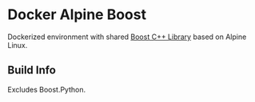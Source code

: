 # Docker Alpine Boost
Dockerized environment with shared [Boost C++ Library](http://www.boost.org/) based on Alpine Linux.

## Build Info

Excludes Boost.Python.

